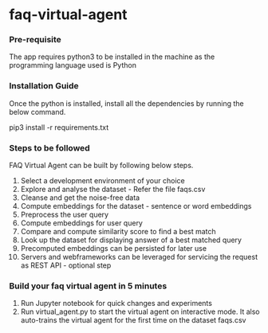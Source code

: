 # faq-virtual-agent

### Pre-requisite

The app requires python3 to be installed in the machine as the programming language used is Python


### Installation Guide

Once the python is installed, install all the dependencies by running the below command.

pip3 install -r requirements.txt

### Steps to be followed

FAQ Virtual Agent can be built by following below steps.

  1. Select a development environment of your choice
  2. Explore and analyse the dataset - Refer the file faqs.csv
  3. Cleanse and get the noise-free data
  4. Compute embeddings for the dataset - sentence or word embeddings
  5. Preprocess the user query
  6. Compute embeddings for user query
  7. Compare and compute similarity score to find a best match
  8. Look up the dataset for displaying answer of a best matched query
  9. Precomputed embeddings can be persisted for later use
  10. Servers and webframeworks can be leveraged for servicing the request as REST API - optional step


### Build your faq virtual agent in 5 minutes

1. Run Jupyter notebook for quick changes and experiments
2. Run virtual_agent.py to start the virtual agent on interactive mode. It also auto-trains the virtual agent for the first time on the dataset faqs.csv
